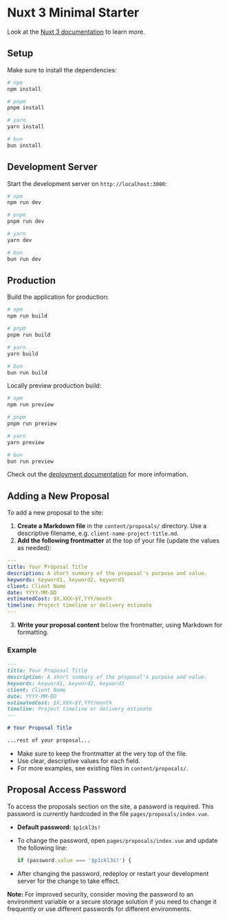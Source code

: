 # Nuxt 3 Minimal Starter

Look at the [Nuxt 3 documentation](https://nuxt.com/docs/getting-started/introduction) to learn more.

## Setup

Make sure to install the dependencies:

```bash
# npm
npm install

# pnpm
pnpm install

# yarn
yarn install

# bun
bun install
```

## Development Server

Start the development server on `http://localhost:3000`:

```bash
# npm
npm run dev

# pnpm
pnpm run dev

# yarn
yarn dev

# bun
bun run dev
```

## Production

Build the application for production:

```bash
# npm
npm run build

# pnpm
pnpm run build

# yarn
yarn build

# bun
bun run build
```

Locally preview production build:

```bash
# npm
npm run preview

# pnpm
pnpm run preview

# yarn
yarn preview

# bun
bun run preview
```

Check out the [deployment documentation](https://nuxt.com/docs/getting-started/deployment) for more information.

## Adding a New Proposal

To add a new proposal to the site:

1. **Create a Markdown file** in the `content/proposals/` directory. Use a descriptive filename, e.g. `client-name-project-title.md`.
2. **Add the following frontmatter** at the top of your file (update the values as needed):

```yaml
---
title: Your Proposal Title
description: A short summary of the proposal's purpose and value.
keywords: keyword1, keyword2, keyword3
client: Client Name
date: YYYY-MM-DD
estimatedCost: $X,XXX–$Y,YYY/month
timeline: Project timeline or delivery estimate
---
```

3. **Write your proposal content** below the frontmatter, using Markdown for formatting.

### Example

```markdown
---
title: Your Proposal Title
description: A short summary of the proposal's purpose and value.
keywords: keyword1, keyword2, keyword3
client: Client Name
date: YYYY-MM-DD
estimatedCost: $X,XXX–$Y,YYY/month
timeline: Project timeline or delivery estimate
---

# Your Proposal Title

...rest of your proposal...
```

- Make sure to keep the frontmatter at the very top of the file.
- Use clear, descriptive values for each field.
- For more examples, see existing files in `content/proposals/`.

## Proposal Access Password

To access the proposals section on the site, a password is required. This password is currently hardcoded in the file `pages/proposals/index.vue`.

- **Default password:** `$p1ckl3s!`
- To change the password, open `pages/proposals/index.vue` and update the following line:

  ```js
  if (password.value === '$p1ckl3s!') {
  ```

- After changing the password, redeploy or restart your development server for the change to take effect.

**Note:** For improved security, consider moving the password to an environment variable or a secure storage solution if you need to change it frequently or use different passwords for different environments.
